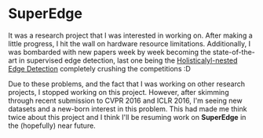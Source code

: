 # SuperEdge
It was a research project that I was interested in working on. After making a little progress, I hit the wall on hardware resource limitations. Additionally, I was bombarded with new papers week by week becoming the state-of-the-art in supervised edge detection, last one being the [Holisticalyl-nested Edge Detection](http://arxiv.org/abs/1504.06375) completely crushing the competitions :D

Due to these problems, and the fact that I was working on other research projects, I stopped working on this project. However, after skimming through recent submission to CVPR 2016 and ICLR 2016, I'm seeing new datasets and a new-born interest in this problem. This had made me think twice about this project and I think I'll be resuming work on **SuperEdge** in the (hopefully) near future.
